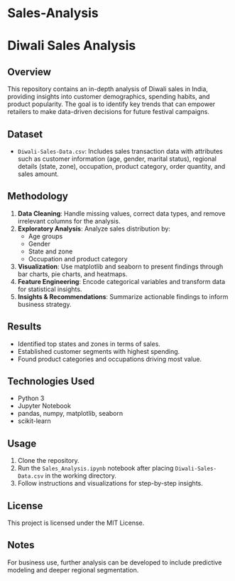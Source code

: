 # Sales-Analysis
# Diwali Sales Analysis

## Overview

This repository contains an in-depth analysis of Diwali sales in India, providing insights into customer demographics, spending habits, and product popularity. The goal is to identify key trends that can empower retailers to make data-driven decisions for future festival campaigns.

## Dataset

- `Diwali-Sales-Data.csv`: Includes sales transaction data with attributes such as customer information (age, gender, marital status), regional details (state, zone), occupation, product category, order quantity, and sales amount.

## Methodology

1. **Data Cleaning**: Handle missing values, correct data types, and remove irrelevant columns for the analysis.
2. **Exploratory Analysis**: Analyze sales distribution by:
   - Age groups
   - Gender
   - State and zone
   - Occupation and product category
3. **Visualization**: Use matplotlib and seaborn to present findings through bar charts, pie charts, and heatmaps.
4. **Feature Engineering**: Encode categorical variables and transform data for statistical insights.
5. **Insights & Recommendations**: Summarize actionable findings to inform business strategy.

## Results

- Identified top states and zones in terms of sales.
- Established customer segments with highest spending.
- Found product categories and occupations driving most value.

## Technologies Used

- Python 3
- Jupyter Notebook
- pandas, numpy, matplotlib, seaborn
- scikit-learn

## Usage

1. Clone the repository.
2. Run the `Sales_Analysis.ipynb` notebook after placing `Diwali-Sales-Data.csv` in the working directory.
3. Follow instructions and visualizations for step-by-step insights.

## License

This project is licensed under the MIT License.

## Notes

For business use, further analysis can be developed to include predictive modeling and deeper regional segmentation.

